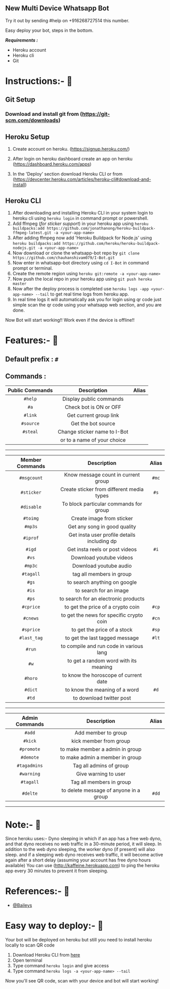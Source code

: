 ## New Multi Device Whatsapp Bot
Try it out by sending #help on +916268727514 this number.

Easy deploy your bot, steps in the bottom.

**_Requirements :_**

- Heroku account
- Heroku cli
- Git

# Instructions:- :rocket:

## Git Setup

### Download and install git from (https://git-scm.com/downloads)

## Heroku Setup

1. Create account on heroku. (https://signup.heroku.com/)

2. After login on heroku dashboard create an app on heroku (https://dashboard.heroku.com/apps)

3. In the 'Deploy' section download Heroku CLI or from (https://devcenter.heroku.com/articles/heroku-cli#download-and-install)

## Heroku CLI

1. After downloading and installing Heroku CLI in your system login to heroku cli using `heroku login` in command prompt or powershell.
2. Add ffmpeg (_for sticker support_) in your heroku app using `heroku buildpacks:add https://github.com/jonathanong/heroku-buildpack-ffmpeg-latest.git -a <your-app-name>`
3. After adding ffmpeg now add 'Heroku Buildpack for Node.js' using `heroku buildpacks:add https://github.com/heroku/heroku-buildpack-nodejs.git -a <your-app-name>`
4. Now download or clone the whatsapp-bot repo by `git clone https://github.com/chauhanshivam079/I-Bot.git`
5. Now enter in whatsapp-bot directory using `cd I-Bot` in command prompt or terminal.
6. Create the remote region using `heroku git:remote -a <your-app-name>`
7. Now push the local repo in your heroku app using `git push heroku master`
8. Now after the deploy process is completed use `heroku logs -app <your-app-name> --tail` to get real time logs from heroku app.
9. In real time logs it will automatically ask you for login using qr code just simple scan the qr code using your whatsapp web section, and you are done.

Now Bot will start working!! Work even if the device is offline!!

# Features:- :rocket:

## Default prefix : `#`

## Commands :

|  Public Commands  |          Description           | Alias |
| :---------------: | :----------------------------: | :---: |
|      `#help`      |    Display public commands     |       |
|      `#a`         |    Check bot is ON or OFF      |       |
|      `#link`      |    Get current group link      |       |
|      `#source`    |    Get the bot source          |       |
|      `#steal`     |    Change sticker name to I-Bot|       | 
|                   |    or to a name of your choice |       |

<hr>

| Member Commands |                    Description                    |  Alias   |
| :-------------: | :-----------------------------------------------: | :------: |
|    `#msgcount`  |        Know message count in current group        |   `#mc`  |
|    `#sticker`   |        Create sticker from different media types  |   `#s`   |
|    `#disable`   |        To block particular commands for group     |          |
|    `#toimg`     |        Create image from sticker                  |          |
|    `#mp3s`      |        Get any song in good quality               |          |
|    `#iprof`     |        Get insta user profile details including dp|          |
|    `#igd`       |        Get insta reels or post videos             |   `#i`   |
|    `#vs`        |        Download youtube videos                    |          |
|    `#mp3c`      |        Download youtube audio                     |          |
|    `#tagall`    |        tag all members in group                   |          |
|    `#gs`        |        to search anything on google               |          |
|    `#is`        |        to search for an image                     |          |
|    `#ps`        |        to search for an electronic products       |          |
|    `#cprice`    |        to get the price of a crypto coin          |   `#cp`  |
|    `#cnews`     |        to get the news for specific crypto coin   |   `#cn`  |
|    `#sprice`    |        to get the price of a stock                |   `#sp`  |
|    `#last_tag`  |        to get the last tagged message             |   `#lt`  |
|    `#run`       |        to compile and run code in various lang    |          |
|    `#w`         |        to get a random word with its meaning      |          |
|    `#horo`      |        to know the horoscope of current date      |          |
|    `#dict`      |        to know the meaning of a word              |   `#d`   |
|    `#td`        |        to download twitter post                   |          |


<hr>

|   Admin Commands   |                       Description                       |  Alias  |
| :----------------: | :-----------------------------------------------------: | :-----: |
|      `#add`        |                  Add member to group                    |         |
|      `#kick`       |                  kick member from group                 |         |
|      `#promote`    |                  to make member a admin in group        |         |
|      `#demote`     |                  to make admin a member in group        |         |
|      `#tagadmins`  |                  Tag all admins of group                |         |
|      `#warning`    |                  Give warning to user                   |         |
|      `#tagall`     |                  Tag all members in group               |         |
|      `#delte`      |                  to delete message of anyone in a group |  `#dd`  |

<hr>

# Note:- :rocket:

Since heroku uses:- Dyno sleeping in which if an app has a free web dyno, and that dyno receives no web traffic in a 30-minute period, it will sleep. In addition to the web dyno sleeping, the worker dyno (if present) will also sleep. and if a sleeping web dyno receives web traffic, it will become active again after a short delay (assuming your account has free dyno hours available)
You can use (http://kaffeine.herokuapp.com) to ping the heroku app every 30 minutes to prevent it from sleeping.

# References:- :rocket:

- [@Baileys](https://github.com/adiwajshing/Baileys)

# Easy way to deploy:- :rocket:

Your bot will be deployed on heroku but still you need to install heroku locally to scan QR code

1. Download Heroku CLI from [here](https://devcenter.heroku.com/articles/heroku-cli#download-and-install)
2. Open terminal
3. Type command `heroku login` and give access
4. Type command `heroku logs -a <your-app-name> --tail`

Now you'll see QR code, scan with your device and bot will start working!
